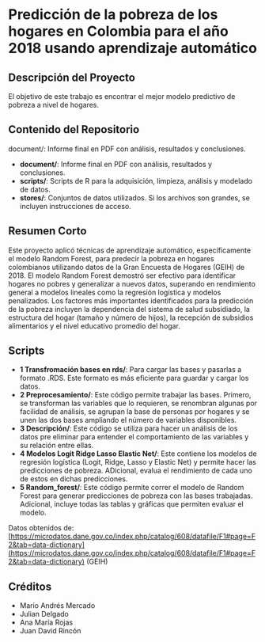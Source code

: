 # Predicción de la pobreza de los hogares en Colombia para el año 2018 usando aprendizaje automático

## Descripción del Proyecto

El objetivo de este trabajo es encontrar el mejor modelo predictivo de pobreza a nivel de hogares.

## Contenido del Repositorio
document/: Informe final en PDF con análisis, resultados y conclusiones.
*   **document/**: Informe final en PDF con análisis, resultados y conclusiones.
*   **scripts/**: Scripts de R para la adquisición, limpieza, análisis y modelado de datos.
*   **stores/**: Conjuntos de datos utilizados. Si los archivos son grandes, se incluyen instrucciones de acceso.

## Resumen Corto
Este proyecto aplicó técnicas de aprendizaje automático, específicamente el modelo Random Forest, para predecir la pobreza en hogares colombianos utilizando datos de la Gran Encuesta de Hogares (GEIH) de 2018. El modelo Random Forest demostró ser efectivo para identificar hogares no pobres y generalizar a nuevos datos, superando en rendimiento general a modelos lineales como la regresión logística y modelos penalizados. Los factores más importantes identificados para la predicción de la pobreza incluyen la dependencia del sistema de salud subsidiado, la estructura del hogar (tamaño y número de hijos), la recepción de subsidios alimentarios y el nivel educativo promedio del hogar.

## Scripts
*   **1 Transfromación bases en rds/**: Para cargar las bases y pasarlas a formato .RDS. Este formato es más eficiente para guardar y cargar los datos.
*   **2 Preprocesamiento/**: Este código permite trabajar las bases. Primero, se transforman las variables que lo requieren, se renombran algunas por facilidad de análisis, se agrupan la base de personas por hogares y se unen las dos bases ampliando el número de variables disponibles.
*   **3 Descripción/**: Este código se utiliza para hacer un análisis de los datos pre eliminar para entender el comportamiento de las variables y su relación entre ellas.
*   **4 Modelos Logit Ridge Lasso Elastic Net/**: Este contiene los modelos de regresión logística (Logit, Ridge, Lasso y Elastic Net) y permite hacer las predicciones de pobreza. ADicional, evalua el rendimiento de cada uno de estos en dichas predicciones.
*   **5 Random_forest/**: Este código permite correr el modelo de Random Forest para generar predicciones de pobreza con las bases trabajadas. Adicional, incluye todas las tablas y gráficas que permiten evaluar el modelo. 

Datos obtenidos de: [https://microdatos.dane.gov.co/index.php/catalog/608/datafile/F1#page=F2&tab=data-dictionary](https://microdatos.dane.gov.co/index.php/catalog/608/datafile/F1#page=F2&tab=data-dictionary) (GEIH)

## Créditos

*   Mario Andrés Mercado
*   Julian Delgado
*   Ana María Rojas
*   Juan David Rincón
